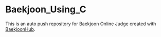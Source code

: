 # Baekjoon_Using_C
This is an auto push repository for Baekjoon Online Judge created with [BaekjoonHub](https://github.com/BaekjoonHub/BaekjoonHub).

